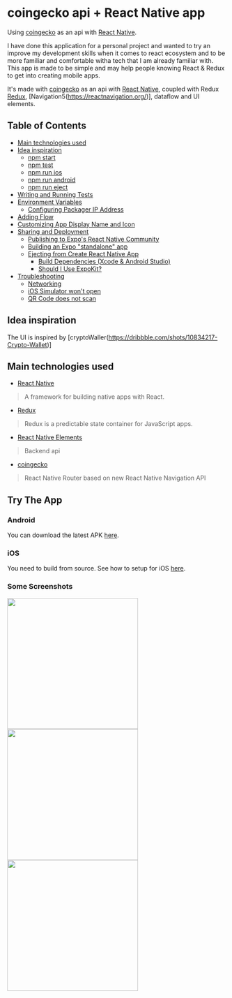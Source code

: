# coingecko api + React Native app

Using [coingecko](https://www.coingecko.com/en) as an api with [React Native](https://facebook.github.io/react-native/).

I have done this application for a personal project and wanted to try an improve my development skills when it comes to react ecosystem and to be more familiar and comfortable witha tech that I am already familiar with.
This app is made to be simple and may help people knowing React & Redux to get into creating mobile apps.

It's made with [coingecko](https://www.coingecko.com/en) as an api with [React Native](https://facebook.github.io/react-native/), coupled with Redux [Redux](https://react-redux.js.org/), [Navigation5(https://reactnavigation.org/)], dataflow and UI elements.

## Table of Contents

- [Main technologies used](#main_tech_used)
- [Idea inspiration](#idea_inspiration)
  - [npm start](#npm-start)
  - [npm test](#npm-test)
  - [npm run ios](#npm-run-ios)
  - [npm run android](#npm-run-android)
  - [npm run eject](#npm-run-eject)
- [Writing and Running Tests](#writing-and-running-tests)
- [Environment Variables](#environment-variables)
  - [Configuring Packager IP Address](#configuring-packager-ip-address)
- [Adding Flow](#adding-flow)
- [Customizing App Display Name and Icon](#customizing-app-display-name-and-icon)
- [Sharing and Deployment](#sharing-and-deployment)
  - [Publishing to Expo's React Native Community](#publishing-to-expos-react-native-community)
  - [Building an Expo "standalone" app](#building-an-expo-standalone-app)
  - [Ejecting from Create React Native App](#ejecting-from-create-react-native-app)
    - [Build Dependencies (Xcode & Android Studio)](#build-dependencies-xcode-android-studio)
    - [Should I Use ExpoKit?](#should-i-use-expokit)
- [Troubleshooting](#troubleshooting)
  - [Networking](#networking)
  - [iOS Simulator won't open](#ios-simulator-wont-open)
  - [QR Code does not scan](#qr-code-does-not-scan)

## Idea inspiration

The UI is inspired by [cryptoWaller(https://dribbble.com/shots/10834217-Crypto-Wallet)]

## Main technologies used

- [React Native](https://github.com/facebook/react-native)

> A framework for building native apps with React.

- [Redux](http://redux.js.org/)

> Redux is a predictable state container for JavaScript apps.

- [React Native Elements](https://github.com/react-native-community/react-native-elements)

> Backend api

- [coingecko](https://www.coingecko.com/en)

> React Native Router based on new React Native Navigation API

## Try The App

### Android

You can download the latest APK [here](https://github.com/Aashu-Dubey/React-Native-UI-Templates/raw/main/images/07-02-2021.apk).

### iOS

You need to build from source. See how to setup for iOS [here](https://reactnative.dev/docs/next/environment-setup).

### Some Screenshots

<img src="images/hotel.gif" height="300em"><img src="images/custom_drawer.gif" height="300em"><img src="images/app_tour_darkMode.gif" height="300em" />
